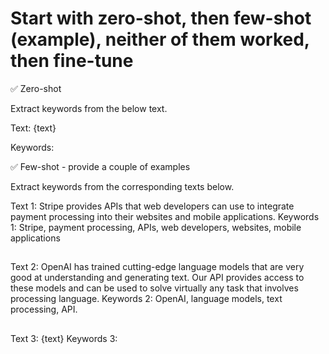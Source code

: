 # Start with zero-shot, then few-shot (example), neither of them worked, then fine-tune

✅ Zero-shot

Extract keywords from the below text.

Text: {text}

Keywords:

✅ Few-shot - provide a couple of examples

Extract keywords from the corresponding texts below.

Text 1: Stripe provides APIs that web developers can use to integrate payment processing into their websites and mobile applications.
Keywords 1: Stripe, payment processing, APIs, web developers, websites, mobile applications

##

Text 2: OpenAI has trained cutting-edge language models that are very good at understanding and generating text. Our API provides access to these models and can be used to solve virtually any task that involves processing language.
Keywords 2: OpenAI, language models, text processing, API.

##

Text 3: {text}
Keywords 3:
